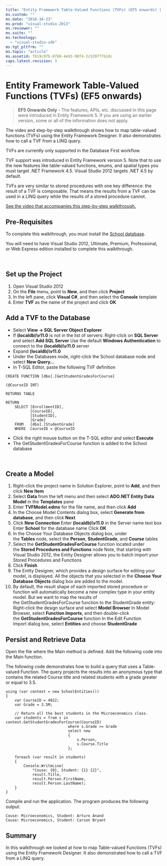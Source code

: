 ```yaml
---
title: "Entity Framework Table-Valued Functions (TVFs) (EF5 onwards) | Microsoft Docs"
ms.custom: ""
ms.date: "2016-10-23"
ms.prod: "visual-studio-2013"
ms.reviewer: ""
ms.suite: ""
ms.technology: 
  - "visual-studio-sdk"
ms.tgt_pltfrm: ""
ms.topic: "article"
ms.assetid: f019c97b-87b0-4e93-98f4-2c539f77b2dc
caps.latest.revision: 3
---
```

# Entity Framework Table-Valued Functions (TVFs) (EF5 onwards)
> **EF5 Onwards Only** - The features, APIs, etc. discussed in this page were introduced in Entity Framework 5. If you are using an earlier version, some or all of the information does not apply.

The video and step-by-step walkthrough shows how to map table-valued functions (TVFs) using the Entity Framework Designer. It also demonstrates how to call a TVF from a LINQ query.

TVFs are currently only supported in the Database First workflow.

TVF support was introduced in Entity Framework version 5. Note that to use the new features like table-valued functions, enums, and spatial types you must target .NET Framework 4.5. Visual Studio 2012 targets .NET 4.5 by default.

TVFs are very similar to stored procedures with one key difference: the result of a TVF is composable. That means the results from a TVF can be used in a LINQ query while the results of a stored procedure cannot.

[See the video that accompanies this step-by-step walkthrough.](../ef6/entity-framework-table-valued-functions-tvfs-ef5-onwards-video.md)
 

## Pre-Requisites

To complete this walkthrough, you must install the [School database](../ef6/entity-framework-school-database.md).

You will need to have Visual Studio 2012, Ultimate, Premium, Professional, or Web Express edition installed to complete this walkthrough.

 

## Set up the Project

1.  Open Visual Studio 2012
2.  On the **File** menu, point to **New**, and then click **Project**
3.  In the left pane, click **Visual C\#**, and then select the **Console** template
4.  Enter **TVF** as the name of the project and click **OK**

## Add a TVF to the Database

-   Select **View -&gt; SQL Server Object Explorer**
-   If **(localdb)\\v11.0** is not in the list of servers:
    Right-click on **SQL Server** and select **Add SQL Server**
    Use the default **Windows Authentication** to connect to the **(localdb)\\v11.0** server
-   Expand **(localdb)\\v11.0**
-   Under the Databases node, right-click the School database node and select **New Query…**
-   In T-SQL Editor, paste the following TVF definition

```
CREATE FUNCTION [dbo].[GetStudentGradesForCourse] 
 
(@CourseID INT) 
 
RETURNS TABLE 
 
RETURN 
    SELECT [EnrollmentID], 
           [CourseID], 
           [StudentID], 
           [Grade] 
    FROM   [dbo].[StudentGrade] 
    WHERE  CourseID = @CourseID
```

-   Click the right mouse button on the T-SQL editor and select **Execute**
-   The GetStudentGradesForCourse function is added to the School database

 

## Create a Model

1.  Right-click the project name in Solution Explorer, point to **Add**, and then click **New Item**
2.  Select **Data** from the left menu and then select **ADO.NET Entity Data Model** in the **Templates** pane
3.  Enter **TVFModel.edmx** for the file name, and then click **Add**
4.  In the Choose Model Contents dialog box, select **Generate from database**, and then click **Next**
5.  Click **New Connection**
    Enter **(localdb)\\v11.0** in the Server name text box
    Enter **School** for the database name
    Click **OK**
6.  In the Choose Your Database Objects dialog box, under the **Tables** node, select the **Person**, **StudentGrade**, and **Course** tables
7.  Select the **GetStudentGradesForCourse** function located under the **Stored Procedures and Functions** node
    Note, that starting with Visual Studio 2012, the Entity Designer allows you to batch import your Stored Procedures and Functions
8.  Click **Finish**
9.  The Entity Designer, which provides a design surface for editing your model, is displayed. All the objects that you selected in the **Choose Your Database Objects** dialog box are added to the model.
10. By default, the result shape of each imported stored procedure or function will automatically become a new complex type in your entity model. But we want to map the results of the GetStudentGradesForCourse function to the StudentGrade entity:
    Right-click the design surface and select **Model Browser**
    In Model Browser, select **Function Imports**, and then double-click the **GetStudentGradesForCourse** function
    In the Edit Function Import dialog box, select **Entities** and choose **StudentGrade**

## Persist and Retrieve Data

Open the file where the Main method is defined. Add the following code into the Main function.

The following code demonstrates how to build a query that uses a Table-valued Function. The query projects the results into an anonymous type that contains the related Course title and related students with a grade greater or equal to 3.5.

```
using (var context = new SchoolEntities()) 
{ 
    var CourseID = 4022; 
    var Grade = 3.5M; 
     
    // Return all the best students in the Microeconomics class. 
    var students = from s in context.GetStudentGradesForCourse(CourseID) 
                            where s.Grade >= Grade 
                            select new 
                            { 
                                s.Person, 
                                s.Course.Title 
                            }; 
 
    foreach (var result in students) 
    { 
        Console.WriteLine( 
            "Couse: {0}, Student: {1} {2}", 
            result.Title,  
            result.Person.FirstName,  
            result.Person.LastName); 
    } 
}
```

Compile and run the application. The program produces the following output:

```
Couse: Microeconomics, Student: Arturo Anand
Couse: Microeconomics, Student: Carson Bryant
```

## Summary

In this walkthrough we looked at how to map Table-valued Functions (TVFs) using the Entity Framework Designer. It also demonstrated how to call a TVF from a LINQ query.
